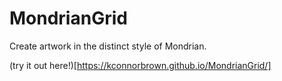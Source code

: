 # MondrianGrid
Create artwork in the distinct style of Mondrian.

(try it out here!)[https://kconnorbrown.github.io/MondrianGrid/]
